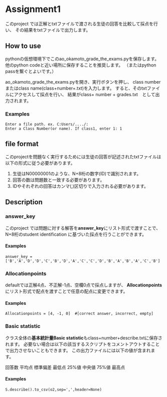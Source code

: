 # Assignment1

このproject では正解とtxtファイルで渡される生徒の回答を比較して採点を行い、
その結果をtxtファイルで出力します。

## How to use

pythonの仮想環境下でこのao_okamoto_grade_the_exams.pyを保存します。
他のpython codeと近い場所に保存することを推奨します。
（またはpython passを繋ぐとよいです。）

ao_okamoto_grade_the_exams.pyを開き、実行ボタンを押し、
class number またはclass name(class+number+.txt)を入力します。
すると、そのtxtファイルにアクセスして採点を行い、
結果がclass+ number + grades.txt　として出力されます。

### Examples
```
Enter a file path. ex. C:Users/..../: 
Enter a Class Number(or name). If class1, enter 1: 1
```

## file format
このprojectを問題なく実行するためには生徒の回答が記述されたtxtファイルは
以下の形式に従う必要があります。

1. 生徒はN00000001のような、N+8桁の数字(ID)で識別されます。
2. 回答の数は問題数と一致する必要があります。
3. IDやそれぞれの回答はカンマ(,)区切りで入力される必要があります。


## Description
### answer_key
このproject では問題に対する解答を**answer_key**にリスト形式で渡すことで、
N+8桁のstudent identification に基づいた採点を行うことができます。

#### Examples
```
answer_key = ['B','A','D','D','C','B','D','A','C','C','D','B','A','B','A','C','B']
```

### Allocationpoints
defaultでは正解4点、不正解-1点、空欄0点で採点しますが、
**Allocationpoints**にリスト形式で配点を渡すことで任意の配点に変更できます。

#### Examples
```
Allocationpoints = [4, -1, 0]  #[correct answer, incorrect, empty]
```

### Basic statistic
クラス全体の**基本統計量Basic statistic**もclass+number+describe.txtに保存されます。
必要ない場合は以下の該当するスクリプトをコメントアウトすることで出力させないこともできます。
この出力ファイルには以下の値が含まれます。

回答数
平均点
標準偏差
最低点
25%値
中央値
75%値
最高点


#### Examples
```
S.describe().to_csv(o2,sep=',',header=None)
```


